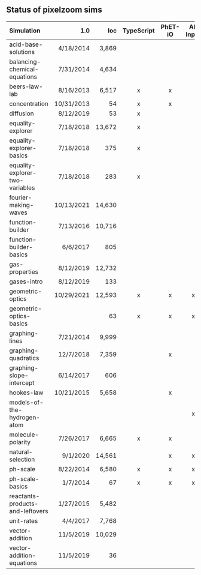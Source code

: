 ## Status of pixelzoom sims 

| Simulation                       |        1.0 |    loc | TypeScript | PhET-iO  | Alt Input  | UI Sound  | Dynamic Locale |
|:---------------------------------|-----------:|-------:|:----------:|:--------:|:-----------:|:---------:|:--------------:|
| acid-base-solutions              |  4/18/2014 |  3,869 |            |          |             |           |       x        |
| balancing-chemical-equations     |  7/31/2014 |  4,634 |             |          |             |           |       x        |
| beers-law-lab                    |  8/16/2013 |  6,517 |            x |    x     |             |           |       x        |
| concentration                    | 10/31/2013 |     54 |            x |    x     |             |           |       x        |
| diffusion                        |  8/12/2019 |     53 |            x |          |             |           |       x        |
| equality-explorer                |  7/18/2018 | 13,672 |            x |          |             |           |       x        |
| equality-explorer-basics         |  7/18/2018 |    375 |           x |          |             |           |       x        |
| equality-explorer-two-variables  |  7/18/2018 |    283 |           x |          |             |           |       x        |
| fourier-making-waves             | 10/13/2021 | 14,630 |             |          |             |           |                |
| function-builder                 |  7/13/2016 | 10,716 |              |          |             |           |                |
| function-builder-basics          |   6/6/2017 |    805 |             |          |             |           |       x        |
| gas-properties                   |  8/12/2019 | 12,732 |             |          |             |           |                |
| gases-intro                      |  8/12/2019 |    133 |             |          |             |           |       x        |
| geometric-optics                 | 10/29/2021 | 12,593 |            x |    x     |      x      |     x     |       x        |
| geometric-optics-basics          |            |     63 |            x |    x     |      x      |     x     |       x        |
| graphing-lines                   |  7/21/2014 |  9,999 |            |          |             |           |                |
| graphing-quadratics              |  12/7/2018 |  7,359 |             |    x     |             |           |                |
| graphing-slope-intercept         |  6/14/2017 |    606 |             |          |             |           |       x        |
| hookes-law                       | 10/21/2015 |  5,658 |             |    x     |             |           |                |
| models-of-the-hydrogen-atom      |            |        |             |          |      x      |     x     |       x        |
| molecule-polarity                |  7/26/2017 |  6,665 |          x |    x     |             |           |       x        |
| natural-selection                |   9/1/2020 | 14,561 |            |    x     |      x      |     x     |       x        |
| ph-scale                         |  8/22/2014 |  6,580 |          x |    x     |      x      |     x     |       x        |
| ph-scale-basics                  |   1/7/2014 |     67 |           x |    x     |      x      |     x     |       x        |
| reactants-products-and-leftovers |  1/27/2015 |  5,482 |            |          |             |           |       x        |
| unit-rates                       |   4/4/2017 |  7,768 |            |          |             |           |                |
| vector-addition                  |  11/5/2019 | 10,029 |            |          |             |           |                |
| vector-addition-equations        |  11/5/2019 |     36 |            |          |             |           |       x        |
